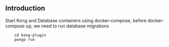 ## Introduction

Start Kong and Database containers using docker-compose, before docker-compose up, we need to run database migrations

```shell
    cd kong-plugin
    pongo run
```
